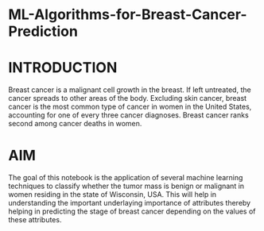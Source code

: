 # ML-Algorithms-for-Breast-Cancer-Prediction
# INTRODUCTION  
Breast cancer is a malignant cell growth in the breast. If left untreated, the cancer spreads to other areas of the body. Excluding skin cancer, breast cancer is the most common type of cancer in women in the United States, accounting for one of every three cancer diagnoses. Breast cancer ranks second among cancer deaths in women.  
  
# AIM   
The goal of this notebook is the application of several machine learning techniques to classify whether the tumor mass is benign or malignant in women residing in the state of Wisconsin, USA. This will help in understanding the important underlaying importance of attributes thereby helping in predicting the stage of breast cancer depending on the values of these attributes.
